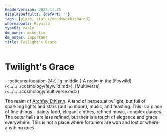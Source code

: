 ```yaml
---
headerVersion: 2023.11.25
displayDefaults: {defArt: ''}
tags: [place, status/needswork/shared]
whereabouts: Feywild
typeOf: realm
dm_owner: mike,tim
dm_notes: important
title: Twilight's Grace
---
```

# Twilight's Grace
<div class="grid cards ext-narrow-margin ext-one-column" markdown>
-    :octicons-location-24:{ .lg .middle } A realm in the [Feywild](<../../../cosmology/feywild.md>), [Multiverse](<../../../cosmology/multiverse.md>)  
</div>


The realm of [Archfey Ethlenn](<../../../people/extraplanar-powers/archfey/archfey-ethlenn.md>). A land of perpetual twilight, but full of sparkling lights and stars (but no moon), music, and feasting. This is a place of fine things - dainty food, elegant clothes, refined music, complex dances.  The outer halls are less refined, but their is a touch of elegance and grace everywhere. This is not a place where fortune's are won and lost or where anything goes. 

